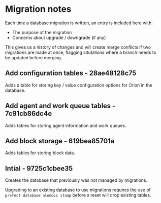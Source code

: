# Migration notes

Each time a database migration is written, an entry is included here with:

- The purpose of the migration
- Concerns about upgrade / downgrade (if any)

This gives us a history of changes and will create merge conflicts if two migrations are made at once, flagging situtations where a branch needs to be updated before merging.

## Add configuration tables - 28ae48128c75

Adds a table for storing key / value configuration options for Orion in the database.

## Add agent and work queue tables - 7c91cb86dc4e

Adds tables for storing agent information and work queues.

## Add block storage - 619bea85701a

Adds tables for storing block data.

## Intial - 9725c1cbee35

Creates the database that previously was not managed by migrations.

Upgrading to an existing database to use migrations requires the use of `prefect database alembic stamp` before a reset will drop existing tables.